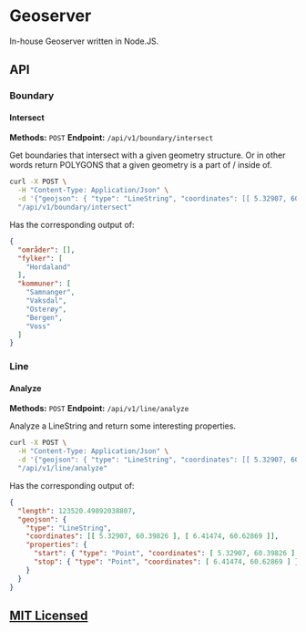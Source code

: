 Geoserver
=========

In-house Geoserver written in Node.JS.

## API

### Boundary

#### Intersect

**Methods:** `POST`
**Endpoint:** `/api/v1/boundary/intersect`

Get boundaries that intersect with a given geometry structure. Or in other words
return POLYGONS that a given geometry is a part of / inside of.

```bash
curl -X POST \
  -H "Content-Type: Application/Json" \
  -d '{"geojson": { "type": "LineString", "coordinates": [[ 5.32907, 60.39826 ], [ 6.41474, 60.62869 ]] }}' \
  "/api/v1/boundary/intersect"
```

Has the corresponding output of:

```json
{
  "områder": [],
  "fylker": [
    "Hordaland"
  ],
  "kommuner": [
    "Samnanger",
    "Vaksdal",
    "Osterøy",
    "Bergen",
    "Voss"
  ]
}
```

### Line

#### Analyze

**Methods:** `POST`
**Endpoint:** `/api/v1/line/analyze`

Analyze a LineString and return some interesting properties.

```bash
curl -X POST \
  -H "Content-Type: Application/Json" \
  -d '{"geojson": { "type": "LineString", "coordinates": [[ 5.32907, 60.39826 ], [ 6.41474, 60.62869 ]] }}' \
  "/api/v1/line/analyze"
```

Has the corresponding output of:

```json
{
  "length": 123520.49892038807,
  "geojson": {
    "type": "LineString",
    "coordinates": [[ 5.32907, 60.39826 ], [ 6.41474, 60.62869 ]],
    "properties": {
      "start": { "type": "Point", "coordinates": [ 5.32907, 60.39826 ] },
      "stop": { "type": "Point", "coordinates": [ 6.41474, 60.62869 ] }
    }
  }
}
```
## [MIT Licensed](https://github.com/Turistforeningen/node-vagrant-template/blob/master/LICENSE)

